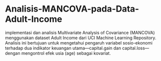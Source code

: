 # Analisis-MANCOVA-pada-Data-Adult-Income
implementasi dan analisis Multivariate Analysis of Covariance (MANCOVA) menggunakan dataset Adult Income dari UCI Machine Learning Repository. Analisis ini bertujuan untuk mengetahui pengaruh variabel sosio-ekonomi terhadap dua indikator keuangan utama—capital.gain dan capital.loss—dengan mengontrol efek usia (age) sebagai kovariat.
